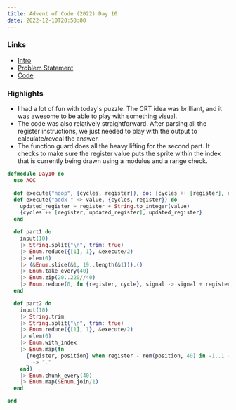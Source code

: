 ```yaml
---
title: Advent of Code (2022) Day 10
date: 2022-12-10T20:50:00
---
```


### Links

- [Intro](https://sethcalebweeks.com/advent-of-code-2022-in-elixir/)
- [Problem Statement](https://adventofcode.com/2022/day/10)
- [Code](https://github.com/sethcalebweeks/advent-of-code-2022/blob/main/lib/Day10.ex)

### Highlights

- I had a lot of fun with today's puzzle. The CRT idea was brilliant, and it was awesome to be able to play with something visual.
- The code was also relatively straightforward. After parsing all the register instructions, we just needed to play with the output to calculate/reveal the answer.
- The function guard does all the heavy lifting for the second part. It checks to make sure the register value puts the sprite within the index that is currently being drawn using a modulus and a range check.



```elixir
defmodule Day10 do
  use AOC

  def execute("noop", {cycles, register}), do: {cycles ++ [register], register}
  def execute("addx " <> value, {cycles, register}) do
    updated_register = register + String.to_integer(value)
    {cycles ++ [register, updated_register], updated_register}
  end

  def part1 do
    input(10)
    |> String.split("\n", trim: true)
    |> Enum.reduce({[1], 1}, &execute/2)
    |> elem(0)
    |> (&Enum.slice(&1, 19..length(&1))).()
    |> Enum.take_every(40)
    |> Enum.zip(20..220//40)
    |> Enum.reduce(0, fn {register, cycle}, signal -> signal + register * cycle end)
  end

  def part2 do
    input(10)
    |> String.trim
    |> String.split("\n", trim: true)
    |> Enum.reduce({[1], 1}, &execute/2)
    |> elem(0)
    |> Enum.with_index
    |> Enum.map(fn
      {register, position} when register - rem(position, 40) in -1..1 -> "#"
      _ -> "."
    end)
    |> Enum.chunk_every(40)
    |> Enum.map(&Enum.join/1)
  end

end

```


